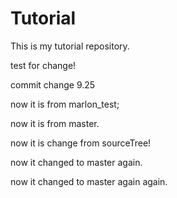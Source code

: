 # Tutorial

This is my tutorial repository.

test for change!

commit change 9.25


now it is from marlon_test;

now it is from master.

now it is change from sourceTree!

now it changed to master again.

now it changed to master again again.